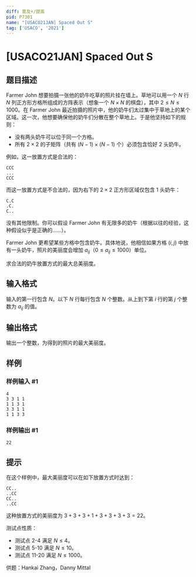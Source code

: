 ```yaml
---
diff: 普及+/提高
pid: P7301
name: "[USACO21JAN] Spaced Out S"
tag: ['USACO', '2021']
---
```

# [USACO21JAN] Spaced Out S
## 题目描述

Farmer John 想要拍摄一张他的奶牛吃草的照片挂在墙上。草地可以用一个 $N$ 行 $N$ 列正方形方格所组成的方阵表示（想象一个 $N \times N$ 的棋盘），其中 $2 \leq N \leq 1000$。在 Farmer John 最近拍摄的照片中，他的奶牛们太过集中于草地上的某个区域。这一次，他想要确保他的奶牛们分散在整个草地上。于是他坚持如下的规则：

 - 没有两头奶牛可以位于同一个方格。
 - 所有 $2 \times 2$ 的子矩阵（共有 $(N-1) \times (N-1)$ 个）必须包含恰好 2 头奶牛。

例如，这一放置方式是合法的：

```
CCC
...
CCC
```

而这一放置方式是不合法的，因为右下的 $2 \times 2$ 正方形区域仅包含 1 头奶牛：

```
C.C
.C.
C..
```

没有其他限制。你可以假设 Farmer John 有无限多的奶牛（根据以往的经验，这种假设似乎是正确的……）。

Farmer John 更希望某些方格中包含奶牛。具体地说，他相信如果方格 $(i, j)$ 中放有一头奶牛，照片的美丽度会增加 $a_{ij}$（$0 \leq a_{ij} \leq 1000$）单位。

求合法的奶牛放置方式的最大总美丽度。

## 输入格式

输入的第一行包含 $N$。以下 $N$ 行每行包含 $N$ 个整数。从上到下第 $i$ 行的第 $j$ 个整数为 $a_{ij}$ 的值。

## 输出格式

输出一个整数，为得到的照片的最大美丽度。

## 样例

### 样例输入 #1
```
4
3 3 1 1
1 1 3 1
3 3 1 1
1 1 3 3
```
### 样例输出 #1
```
22
```
## 提示

在这个样例中，最大美丽度可以在如下放置方式时达到：

```
CC..
..CC
CC..
..CC
```

这种放置方式的美丽度为 $3 + 3 + 3 + 1 + 3 + 3 + 3 + 3 = 22$。

测试点性质：

 - 测试点 2-4 满足 $N \le 4$。
 - 测试点 5-10 满足 $N\le 10$。
 - 测试点 11-20 满足 $N \le 1000$。

供题：Hankai Zhang，Danny Mittal
